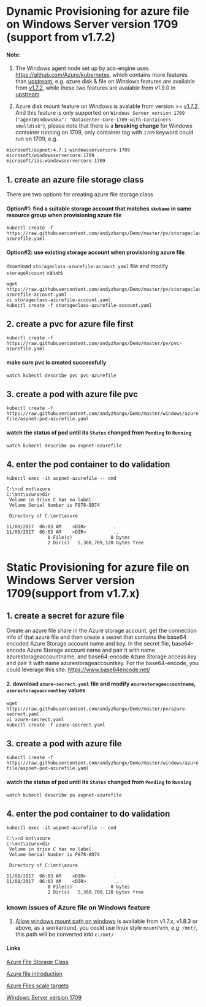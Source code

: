 # Dynamic Provisioning for azure file on Windows Server version 1709 (support from v1.7.2)
#### Note:
1. The Windows agent node set up by acs-engine uses https://github.com/Azure/kubernetes, which contains more features than [upstream](https://github.com/kubernetes/kubernetes), e.g. azure disk & file on Windows features are available from [v1.7.2](https://github.com/Azure/kubernetes/tree/acs-v1.7.2-1), while these two features are avaiable from v1.9.0 in [upstream](https://github.com/kubernetes/kubernetes)

2. Azure disk mount feature on Windows is avalable from version >= [v1.7.2](https://github.com/Azure/kubernetes/tree/acs-v1.7.2-1). And this feature is only supported on `Windows Server version 1709` (`"agentWindowsSku": "Datacenter-Core-1709-with-Containers-smalldisk"`), please note that there is a **breaking change** for Windows container running on 1709, only container tag with `1709` keyword could run on 1709, e.g. 
```
microsoft/aspnet:4.7.1-windowsservercore-1709
microsoft/windowsservercore:1709
microsoft/iis:windowsservercore-1709
```

## 1. create an azure file storage class
There are two options for creating azure file storage class
#### Option#1: find a suitable storage account that matches ```skuName``` in same resource group when provisioning azure file
```
kubectl create -f https://raw.githubusercontent.com/andyzhangx/Demo/master/pv/storageclass-azurefile.yaml
```

#### Option#2: use existing storage account when provisioning azure file
download `storageclass-azurefile-account.yaml` file and modify `storageAccount` values
```
wget https://raw.githubusercontent.com/andyzhangx/Demo/master/pv/storageclass-azurefile-account.yaml
vi storageclass-azurefile-account.yaml
kubectl create -f storageclass-azurefile-account.yaml
```

## 2. create a pvc for azure file first
```kubectl create -f https://raw.githubusercontent.com/andyzhangx/Demo/master/pv/pvc-azurefile.yaml```

#### make sure pvc is created successfully
```watch kubectl describe pvc pvc-azurefile```

## 3. create a pod with azure file pvc
```kubectl create -f https://raw.githubusercontent.com/andyzhangx/Demo/master/windows/azurefile/aspnet-pod-azurefile.yaml```

#### watch the status of pod until its `Status` changed from `Pending` to `Running`
```watch kubectl describe po aspnet-azurefile```

## 4. enter the pod container to do validation
```kubectl exec -it aspnet-azurefile -- cmd```

```
C:\>cd mnt\azure
C:\mnt\azure>dir
 Volume in drive C has no label.
 Volume Serial Number is F878-8D74

 Directory of C:\mnt\azure

11/08/2017  06:03 AM    <DIR>          .
11/08/2017  06:03 AM    <DIR>          ..
               0 File(s)              0 bytes
               2 Dir(s)   5,368,709,120 bytes free
```


# Static Provisioning for azure file on Windows Server version 1709(support from v1.7.x)
## 1. create a secret for azure file
Create an azure file share in the Azure storage account, get the connection info of that azure file and then create a secret that contains the base64 encoded Azure Storage account name and key. In the secret file, base64-encode Azure Storage account name and pair it with name azurestorageaccountname, and base64-encode Azure Storage access key and pair it with name azurestorageaccountkey. For the base64-encode, you could leverage this site: https://www.base64encode.net/

#### 2. download `azure-secrect.yaml` file and modify `azurestorageaccountname`, `azurestorageaccountkey` values
```
wget https://raw.githubusercontent.com/andyzhangx/Demo/master/pv/azure-secrect.yaml
vi azure-secrect.yaml
kubectl create -f azure-secrect.yaml
```

## 3. create a pod with azure file
```kubectl create -f https://raw.githubusercontent.com/andyzhangx/Demo/master/windows/azurefile/aspnet-pod-azurefile.yaml```

#### watch the status of pod until its `Status` changed from `Pending` to `Running`
```watch kubectl describe po aspnet-azurefile```

## 4. enter the pod container to do validation
```kubectl exec -it aspnet-azurefile -- cmd```

```
C:\>cd mnt\azure
C:\mnt\azure>dir
 Volume in drive C has no label.
 Volume Serial Number is F878-8D74

 Directory of C:\mnt\azure

11/08/2017  06:03 AM    <DIR>          .
11/08/2017  06:03 AM    <DIR>          ..
               0 File(s)              0 bytes
               2 Dir(s)   5,368,709,120 bytes free
```

### known issues of Azure file on Windows feature
1. [Allow windows mount path on windows](https://github.com/kubernetes/kubernetes/pull/51240) is available from v1.7.x, v1.8.3 or above, as a workaround, you could use linux style `mountPath`, e.g. `/mnt/`, this path will be converted into `c:/mnt/`

#### Links
[Azure File Storage Class](https://kubernetes.io/docs/concepts/storage/storage-classes/#azure-file)

[Azure file introduction](https://docs.microsoft.com/en-us/azure/storage/files/storage-files-introduction)

[Azure Files scale targets](https://docs.microsoft.com/en-us/azure/storage/common/storage-scalability-targets#azure-files-scale-targets)

[Windows Server version 1709](https://docs.microsoft.com/en-us/windows-server/get-started/whats-new-in-windows-server-1709)
